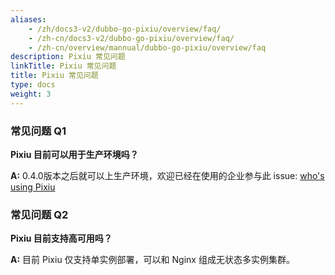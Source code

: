 ```yaml
---
aliases:
    - /zh/docs3-v2/dubbo-go-pixiu/overview/faq/
    - /zh-cn/docs3-v2/dubbo-go-pixiu/overview/faq/
    - /zh-cn/overview/mannual/dubbo-go-pixiu/overview/faq
description: Pixiu 常见问题
linkTitle: Pixiu 常见问题
title: Pixiu 常见问题
type: docs
weight: 3
---
```








### 常见问题 Q1
**Pixiu 目前可以用于生产环境吗？**

**A:** 
 0.4.0版本之后就可以上生产环境，欢迎已经在使用的企业参与此 issue: [who's using Pixiu](https://github.com/apache/dubbo-go-pixiu/issues/64)

### 常见问题 Q2
**Pixiu 目前支持高可用吗？**

**A:** 
 目前 Pixiu 仅支持单实例部署，可以和 Nginx 组成无状态多实例集群。